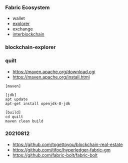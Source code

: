 ### Fabric Ecosystem
- wallet
- [explorer](https://github.com/hyperledger/blockchain-explorer)
- exchange
- [interblockchain](https://github.com/hyperledger/quilt)
### blockchain-explorer
### quilt
- https://maven.apache.org/download.cgi
- https://maven.apache.org/install.html
```
[maven]

[jdk]
apt update
apt-get install openjdk-8-jdk

[build]
cd quilt
maven clean build
```
### 20210812
- https://github.com/togettoyou/blockchain-real-estate
- https://github.com/tjfoc/hyperledger-fabric-gm
- https://github.com/fabric-bolt/fabric-bolt
